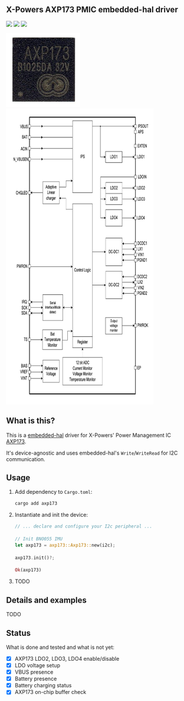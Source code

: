 ## X-Powers AXP173 PMIC embedded-hal driver

[![](https://img.shields.io/travis/eupn/axp173.svg?style=flat)](https://travis-ci.org/eupn/axp173)
[![](https://img.shields.io/crates/v/axp173.svg?style=flat)](https://crates.io/crates/axp173)
[![](https://img.shields.io/crates/d/axp173.svg?maxAge=3600)](https://crates.io/crates/axp173)

<img src="doc/axp173.jpg" width="200" height="200"><img src="doc/axp173_block_diagram.png" width="400" height="800">

## What is this?

This is a [embedded-hal](https://github.com/rust-embedded/embedded-hal) driver 
for X-Powers' Power Management IC [AXP173](http://www.x-powers.com/en.php/Info/product_detail/article_id/27).

It's device-agnostic and uses embedded-hal's `Write`/`WriteRead` for I2C communication.

## Usage

1. Add dependency to `Cargo.toml`:

    ```bash
    cargo add axp173
    ```
    
2. Instantiate and init the device:

    ```rust
    // ... declare and configure your I2c peripheral ...
    
    // Init BNO055 IMU
    let axp173 = axp173::Axp173::new(i2c);
    
    axp173.init()?;
    
    Ok(axp173)
    ```

3. TODO

## Details and examples

TODO

## Status

What is done and tested and what is not yet:

- [x] AXP173 LDO2, LDO3, LDO4 enable/disable
- [x] LDO voltage setup
- [x] VBUS presence
- [x] Battery presence
- [x] Battery charging status
- [x] AXP173 on-chip buffer check
